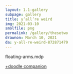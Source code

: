 ```yaml
---
layout: 1.1-gallery
subpage: gallery
title: y’all’re weird
img: 2021-03-10
smolfile: png
permalink: /gallery/thesetwo
drawnon: March 10, 2021
da: y-all-re-weird-872871479
---
```

floating-arms.mdp

<a href="https://sta.sh/01d2iybdaq0c" target="_blank">+doodle companion</a>